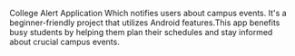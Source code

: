 College Alert Application
Which notifies users about campus events. It's a beginner-friendly project that utilizes Android features.This app benefits busy students by helping them plan their schedules and stay informed about crucial campus events.
                                                                                    
